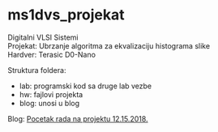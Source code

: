 # ms1dvs_projekat
Digitalni VLSI Sistemi\
Projekat: Ubrzanje algoritma za ekvalizaciju histograma slike\
Hardver: Terasic D0-Nano

Struktura foldera:
- lab: programski kod sa druge lab vezbe
- hw: fajlovi projekta
- blog: unosi u blog

Blog:
	[Pocetak rada na projektu	12.15.2018.](blog/01_pocetak_rada.md)
